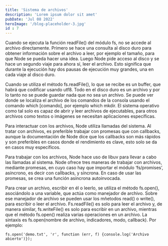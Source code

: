 ```yaml
---
title: 'Sistema de archivos'
description: 'Lorem ipsum dolor sit amet'
pubDate: 'Jul 08 2022'
heroImage: '/blog-placeholder-3.jpg'
id : 7
---
```


Cuando se ejecuta la función readFile() del módulo fs, no se accede al archivo directamente. Primero se hace una consulta al disco duro para obtener información sobre el archivo a leer, por ejemplo el tamaño, para que Node se pueda hacer una idea. Luego Node pide acceso al disco y se hace un segundo viaje para ahora sí, leer el archivo. Esto significa que durante la ejecución hay dos pausas de ejecución muy grandes, una en cada viaje al disco duro.

Cuando se utiliza el método fs.readFile(), lo que se recibe es un buffer, que habrá que codificar usando utf8. Todo en el disco duro es un archivo y por lo tanto no se puede guardar nada que no sea un archivo. Se puede ver donde se localiza el archivo de los comandos de la consola usando el comando which [comando], por ejemplo which mkdir. El sistema operativo como tal solo es capaz de abrir y leer archivos de ejecutables, para otros archivos como textos o imágenes se necesitan aplicaciones específicas.

Para interactuar con los archivos, Node utiliza llamadas del sistema. Al tratar con archivos, es preferible trabajar con promesas que con callbacks, aunque la documentación de Node dice que los callbacks son más rápidos y son preferibles en casos donde el rendimiento es clave, esto solo se da en casos muy específicos.

Para trabajar con los archivos, Node hace uso de libuv para llevar a cabo las llamadas al sistema. Node ofrece tres maneras de trabajar con archivos, mediante promesas, en cuyo caso hay que importar el módulo ‘fs/promises’, asíncrono, es decir con callbacks, y síncrona. En caso de usar las promesas, se crea una función asíncrona autoinvocada.

Para crear un archivo, escribir en él o leerlo, se utiliza el método fs.open(), asociándolo a una variable, que actúa como manejador de archivo. Sobre ese manejador de archivo se pueden usar los mñetodos read() o write(), para escribir o leer el archivo. Fs.readFile() es solo para leer el archivo y, de manera similar, fs.writeFile() es solo para escribir en un archivo, mientras que el método fs.open() realiza varias operaciones en un archivo. La sintaxis es fs.open(nombre de archivo, indicadores, modo, callback). Por ejemplo:
```
fs.open('demo.txt', 'r', function (err, f) {console.log('Archivo abierto')}); 
```
